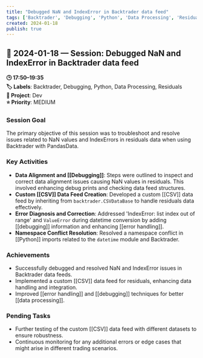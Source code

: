 ```yaml
---
title: "Debugged NaN and IndexError in Backtrader data feed"
tags: ['Backtrader', 'Debugging', 'Python', 'Data Processing', 'Residuals']
created: 2024-01-18
publish: true
---
```


## 📅 2024-01-18 — Session: Debugged NaN and IndexError in Backtrader data feed

**🕒 17:50–19:35**  
**🏷️ Labels**: Backtrader, Debugging, Python, Data Processing, Residuals  
**📂 Project**: Dev  
**⭐ Priority**: MEDIUM  


### Session Goal
The primary objective of this session was to troubleshoot and resolve issues related to NaN values and IndexErrors in residuals data when using Backtrader with PandasData.

### Key Activities
- **Data Alignment and [[Debugging]]**: Steps were outlined to inspect and correct data alignment issues causing NaN values in residuals. This involved enhancing debug prints and checking data feed structures.
- **Custom [[CSV]] Data Feed Creation**: Developed a custom [[CSV]] data feed by inheriting from `backtrader.CSVDataBase` to handle residuals data effectively.
- **Error Diagnosis and Correction**: Addressed 'IndexError: list index out of range' and `ValueError` during datetime conversion by adding [[debugging]] information and enhancing [[error handling]].
- **Namespace Conflict Resolution**: Resolved a namespace conflict in [[Python]] imports related to the `datetime` module and Backtrader.

### Achievements
- Successfully debugged and resolved NaN and IndexError issues in Backtrader data feeds.
- Implemented a custom [[CSV]] data feed for residuals, enhancing data handling and integration.
- Improved [[error handling]] and [[debugging]] techniques for better [[data processing]].

### Pending Tasks
- Further testing of the custom [[CSV]] data feed with different datasets to ensure robustness.
- Continuous monitoring for any additional errors or edge cases that might arise in different trading scenarios.
